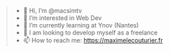 > - 👋 Hi, I’m @macsimtv
> - 👀 I’m interested in Web Dev
> - 🌱 I’m currently learning at Ynov (Nantes)
> - 💞️ I am looking to develop myself as a freelance
> - 📫 How to reach me: https://maximelecouturier.fr
